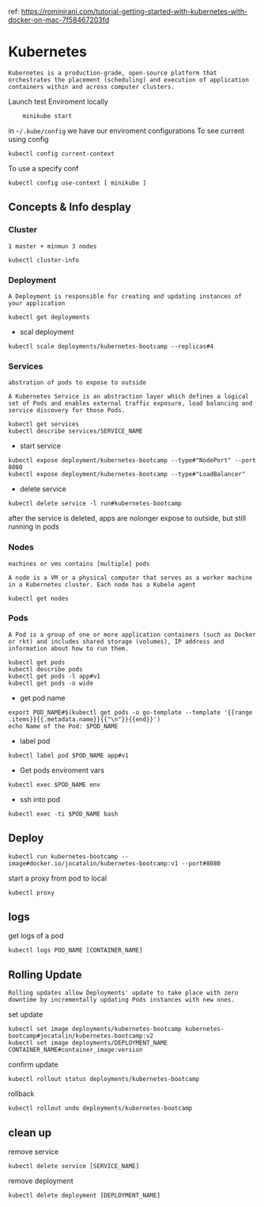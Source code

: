 ref: https://rominirani.com/tutorial-getting-started-with-kubernetes-with-docker-on-mac-7f58467203fd
# Kubernetes
    Kubernetes is a production-grade, open-source platform that orchestrates the placement (scheduling) and execution of application containers within and across computer clusters.

Launch test Enviroment locally
```
    minikube start
```

in `~/.kube/config` we have our enviroment configurations
To see current using config
```
kubectl config current-context
```

To use a specify conf
```
kubectl config use-context [ minikube ]
```

## Concepts & Info desplay
### Cluster
    1 master + minmun 3 nodes
```
kubectl cluster-info
```

### Deployment
    A Deployment is responsible for creating and updating instances of your application
```
kubectl get deployments
```

* scal deployment
```
kubectl scale deployments/kubernetes-bootcamp --replicas#4
```

### Services
    abstration of pods to expose to outside

    A Kubernetes Service is an abstraction layer which defines a logical set of Pods and enables external traffic exposure, load balancing and service discovery for those Pods.
```
kubectl get services
kubectl describe services/SERVICE_NAME
```
* start service
```
kubectl expose deployment/kubernetes-bootcamp --type#"NodePort" --port 8080
kubectl expose deployment/kubernetes-bootcamp --type#"LoadBalancer"
```

* delete service
```
kubectl delete service -l run#kubernetes-bootcamp
```
after the service is deleted, apps are nolonger expose to outside, but still running in pods

### Nodes
    machines or vms contains [multiple] pods

    A node is a VM or a physical computer that serves as a worker machine in a Kubernetes cluster. Each node has a Kubele agent
```
kubectl get nodes
```

### Pods
    A Pod is a group of one or more application containers (such as Docker or rkt) and includes shared storage (volumes), IP address and information about how to run them.
```
kubectl get pods
kubectl describe pods
kubectl get pods -l app#v1
kubectl get pods -o wide
```
* get pod name
```
export POD_NAME#$(kubectl get pods -o go-template --template '{{range .items}}{{.metadata.name}}{{"\n"}}{{end}}')
echo Name of the Pod: $POD_NAME
```

* label pod
```
kubectl label pod $POD_NAME app#v1
```

* Get pods enviroment vars
```
kubectl exec $POD_NAME env
```

* ssh into pod
```
kubectl exec -ti $POD_NAME bash
```

## Deploy
```
kubectl run kubernetes-bootcamp --image#docker.io/jocatalin/kubernetes-bootcamp:v1 --port#8080
```

start a proxy from pod to local
```
kubectl proxy
```


## logs
get logs of a pod
```
kubectl logs POD_NAME [CONTAINER_NAME]
```



## Rolling Update
    Rolling updates allow Deployments' update to take place with zero downtime by incrementally updating Pods instances with new ones.

set update
```
kubectl set image deployments/kubernetes-bootcamp kubernetes-bootcamp#jocatalin/kubernetes-bootcamp:v2
kubectl set image deployments/DEPLOYMENT_NAME CONTAINER_NAME#container_image:version
```


confirm update
```
kubectl rollout status deployments/kubernetes-bootcamp
```


rollback
```
kubectl rollout undo deployments/kubernetes-bootcamp
```

## clean up
remove service
```
kubectl delete service [SERVICE_NAME]
```

remove deployment
```
kubectl delete deployment [DEPLOYMENT_NAME]
```
